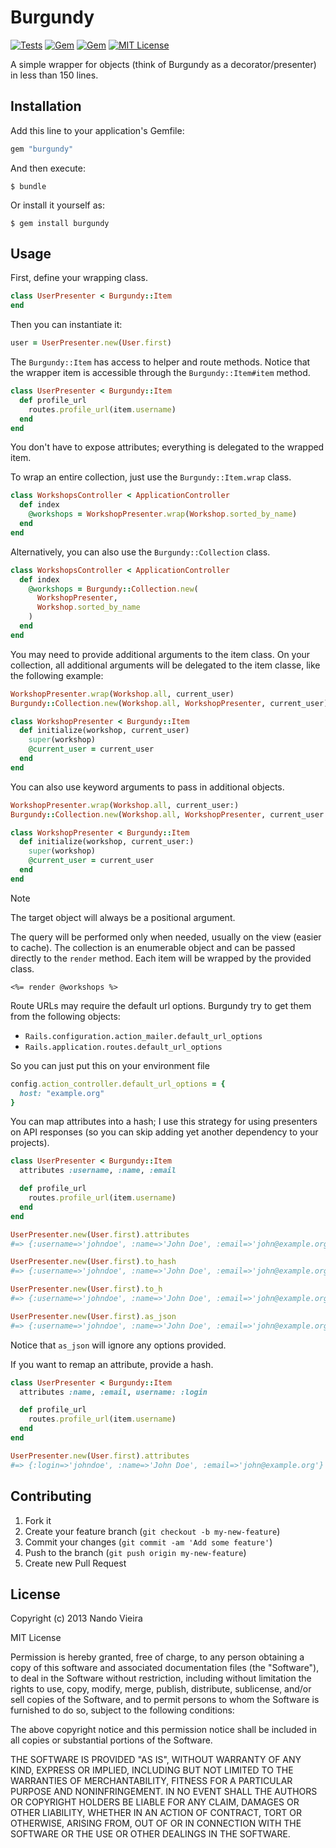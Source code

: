 # Burgundy

[![Tests](https://github.com/fnando/burgundy/workflows/ruby-tests/badge.svg)](https://github.com/fnando/burgundy)
[![Gem](https://img.shields.io/gem/v/burgundy.svg)](https://rubygems.org/gems/burgundy)
[![Gem](https://img.shields.io/gem/dt/burgundy.svg)](https://rubygems.org/gems/burgundy)
[![MIT License](https://img.shields.io/:License-MIT-blue.svg)](https://tldrlegal.com/license/mit-license)

A simple wrapper for objects (think of Burgundy as a decorator/presenter) in
less than 150 lines.

## Installation

Add this line to your application's Gemfile:

```ruby
gem "burgundy"
```

And then execute:

```console
$ bundle
```

Or install it yourself as:

```console
$ gem install burgundy
```

## Usage

First, define your wrapping class.

```ruby
class UserPresenter < Burgundy::Item
end
```

Then you can instantiate it:

```ruby
user = UserPresenter.new(User.first)
```

The `Burgundy::Item` has access to helper and route methods. Notice that the
wrapper item is accessible through the `Burgundy::Item#item` method.

```ruby
class UserPresenter < Burgundy::Item
  def profile_url
    routes.profile_url(item.username)
  end
end
```

You don't have to expose attributes; everything is delegated to the wrapped
item.

To wrap an entire collection, just use the `Burgundy::Item.wrap` class.

```ruby
class WorkshopsController < ApplicationController
  def index
    @workshops = WorkshopPresenter.wrap(Workshop.sorted_by_name)
  end
end
```

Alternatively, you can also use the `Burgundy::Collection` class.

```ruby
class WorkshopsController < ApplicationController
  def index
    @workshops = Burgundy::Collection.new(
      WorkshopPresenter,
      Workshop.sorted_by_name
    )
  end
end
```

You may need to provide additional arguments to the item class. On your
collection, all additional arguments will be delegated to the item classe, like
the following example:

```ruby
WorkshopPresenter.wrap(Workshop.all, current_user)
Burgundy::Collection.new(Workshop.all, WorkshopPresenter, current_user)

class WorkshopPresenter < Burgundy::Item
  def initialize(workshop, current_user)
    super(workshop)
    @current_user = current_user
  end
end
```

You can also use keyword arguments to pass in additional objects.

```ruby
WorkshopPresenter.wrap(Workshop.all, current_user:)
Burgundy::Collection.new(Workshop.all, WorkshopPresenter, current_user:)

class WorkshopPresenter < Burgundy::Item
  def initialize(workshop, current_user:)
    super(workshop)
    @current_user = current_user
  end
end
```

> [!NOTE]
>
> The target object will always be a positional argument.

The query will be performed only when needed, usually on the view (easier to
cache). The collection is an enumerable object and can be passed directly to the
`render` method. Each item will be wrapped by the provided class.

```erb
<%= render @workshops %>
```

Route URLs may require the default url options. Burgundy try to get them from
the following objects:

- `Rails.configuration.action_mailer.default_url_options`
- `Rails.application.routes.default_url_options`

So you can just put this on your environment file

```ruby
config.action_controller.default_url_options = {
  host: "example.org"
}
```

You can map attributes into a hash; I use this strategy for using presenters on
API responses (so you can skip adding yet another dependency to your projects).

```ruby
class UserPresenter < Burgundy::Item
  attributes :username, :name, :email

  def profile_url
    routes.profile_url(item.username)
  end
end

UserPresenter.new(User.first).attributes
#=> {:username=>'johndoe', :name=>'John Doe', :email=>'john@example.org'}

UserPresenter.new(User.first).to_hash
#=> {:username=>'johndoe', :name=>'John Doe', :email=>'john@example.org'}

UserPresenter.new(User.first).to_h
#=> {:username=>'johndoe', :name=>'John Doe', :email=>'john@example.org'}

UserPresenter.new(User.first).as_json
#=> {:username=>'johndoe', :name=>'John Doe', :email=>'john@example.org'}
```

Notice that `as_json` will ignore any options provided.

If you want to remap an attribute, provide a hash.

```ruby
class UserPresenter < Burgundy::Item
  attributes :name, :email, username: :login

  def profile_url
    routes.profile_url(item.username)
  end
end

UserPresenter.new(User.first).attributes
#=> {:login=>'johndoe', :name=>'John Doe', :email=>'john@example.org'}
```

## Contributing

1. Fork it
2. Create your feature branch (`git checkout -b my-new-feature`)
3. Commit your changes (`git commit -am 'Add some feature'`)
4. Push to the branch (`git push origin my-new-feature`)
5. Create new Pull Request

## License

Copyright (c) 2013 Nando Vieira

MIT License

Permission is hereby granted, free of charge, to any person obtaining a copy of
this software and associated documentation files (the "Software"), to deal in
the Software without restriction, including without limitation the rights to
use, copy, modify, merge, publish, distribute, sublicense, and/or sell copies of
the Software, and to permit persons to whom the Software is furnished to do so,
subject to the following conditions:

The above copyright notice and this permission notice shall be included in all
copies or substantial portions of the Software.

THE SOFTWARE IS PROVIDED "AS IS", WITHOUT WARRANTY OF ANY KIND, EXPRESS OR
IMPLIED, INCLUDING BUT NOT LIMITED TO THE WARRANTIES OF MERCHANTABILITY, FITNESS
FOR A PARTICULAR PURPOSE AND NONINFRINGEMENT. IN NO EVENT SHALL THE AUTHORS OR
COPYRIGHT HOLDERS BE LIABLE FOR ANY CLAIM, DAMAGES OR OTHER LIABILITY, WHETHER
IN AN ACTION OF CONTRACT, TORT OR OTHERWISE, ARISING FROM, OUT OF OR IN
CONNECTION WITH THE SOFTWARE OR THE USE OR OTHER DEALINGS IN THE SOFTWARE.
